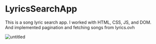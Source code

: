 # LyricsSearchApp
This is a song lyric search app. I worked with HTML, CSS, JS, and DOM. And implemented pagination and fetching songs from lyrics.ovh

![untitled](https://user-images.githubusercontent.com/38165351/158686221-3d91e69c-9195-4791-be9d-75053cf4331a.GIF)
